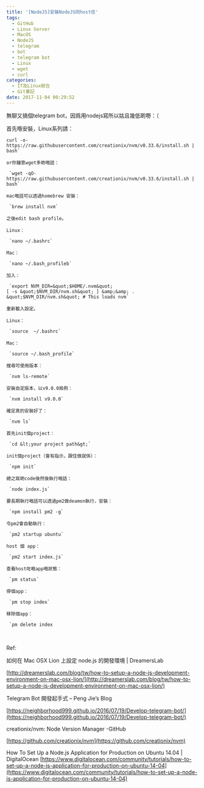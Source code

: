 ```yaml
---
title: '[NodeJS]安裝NodeJS同host佢'
tags:
  - GitHub
  - Linux Server
  - MacOS
  - NodeJS
  - telegram
  - bot
  - telegram bot
  - Linux
  - wget
  - curl
categories:
  - IT及Linux綜合
  - Git筆記
date: 2017-11-04 00:29:52
---
```


無聊又搞個telegram bot，因爲用nodejs寫所以姑且幾低啲嘢：（

首先喺安裝，Linux系列請：



    curl -o- https://raw.githubusercontent.com/creationix/nvm/v0.33.6/install.sh | bash`   

    or你鍾意wget多啲嘅話：

     `wget -qO- https://raw.githubusercontent.com/creationix/nvm/v0.33.6/install.sh | bash`   

    mac嘅話可以透過homebrew 安裝：

     `brew install nvm`   

    之後edit bash profile。

    Linux：

     `nano ~/.bashrc`   

    Mac：

     `nano ~/.bash_profileb`   

    加入：

     `export NVM_DIR=&quot;$HOME/.nvm&quot;
    [ -s &quot;$NVM_DIR/nvm.sh&quot; ] &amp;&amp; . &quot;$NVM_DIR/nvm.sh&quot; # This loads nvm`   

    重新載入設定。

    Linux：

     `source  ~/.bashrc`   

    Mac：

     `source ~/.bash_profile`   

    搜尋可使用版本：

     `nvm ls-remote`   

    安裝自定版本，以v9.0.0爲例：

     `nvm install v9.0.0`   

    確定真的安裝好了：

     `nvm ls`   

    首先init個project：

     `cd &lt;your project path&gt;`   

    init個project（會有指示，跟住做就係）：

     `npm init`   

    總之寫啲code後然後執行嘅話：

     `node index.js`   

    要長期執行嘅話可以透過pm2做deamon執行，安裝：

     `npm install pm2 -g`   

    令pm2會自動執行：

     `pm2 startup ubuntu`   

    host 個 app：

     `pm2 start index.js`   

    查看host咗嘅app嘅狀態：

     `pm status`   

    停個app：

     `pm stop index`   

    移除個app：

     `pm delete index


&nbsp;

Ref:

如何在 Mac OSX Lion 上設定 node.js 的開發環境 | DreamersLab

[http://dreamerslab.com/blog/tw/how-to-setup-a-node-js-development-environment-on-mac-osx-lion/](http://dreamerslab.com/blog/tw/how-to-setup-a-node-js-development-environment-on-mac-osx-lion/)

Telegram Bot 開發起手式 &#8211; Peng Jie&#8217;s Blog

[https://neighborhood999.github.io/2016/07/19/Develop-telegram-bot/](https://neighborhood999.github.io/2016/07/19/Develop-telegram-bot/)

creationix/nvm: Node Version Manager -GitHub

[https://github.com/creationix/nvm](https://github.com/creationix/nvm)

How To Set Up a Node.js Application for Production on Ubuntu 14.04 | DigitalOcean [https://www.digitalocean.com/community/tutorials/how-to-set-up-a-node-js-application-for-production-on-ubuntu-14-04](https://www.digitalocean.com/community/tutorials/how-to-set-up-a-node-js-application-for-production-on-ubuntu-14-04)
